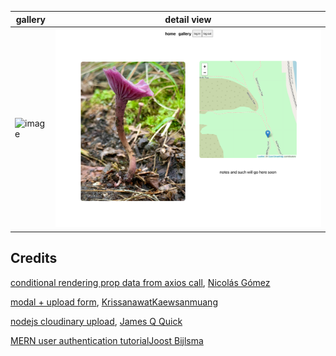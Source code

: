 gallery | detail view 
------------ | ------------- 
![image](./client/src/assets/images/gallery.png)| ![image](./client/src/assets/images/detail.png)





## Credits
[conditional rendering prop data from axios call](https://codewithnico.com/react-wait-axios-to-render/), [Nicolás Gómez](https://github.com/muZk)

[modal + upload form](https://blog.bitsrc.io/build-a-full-featured-modal-dialog-form-with-react-651dcef6c571), [Krissanawat​ Kaewsanmuang](https://medium.com/@krissanawat)

[nodejs cloudinary upload](https://www.youtube.com/watch?v=Rw_QeJLnCK4), [James Q Quick](https://twitter.com/jamesqquick)

[MERN user authentication tutorial](https://www.youtube.com/playlist?list=PLJM1tXwlGdaf57oUx0rIqSW668Rpo_7oU)[Joost Bijlsma](https://github.com/jgbijlsma)
